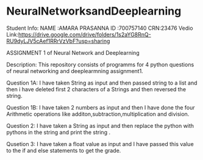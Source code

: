 # NeuralNetworksandDeeplearning

Student Info:
        NAME :AMARA PRASANNA
         ID   :700757140
         CRN:23476
   Vedio Link:https://drive.google.com/drive/folders/1s2aYG8RnQ-RU9dyLJV5cAef1RRrVzVbF?usp=sharing

 ASSIGNMENT 1 of Neural Network and Deeplearning
 
 Description:
     This repository consists of programms for 4 python questions of neural networking and deeplearmning assignment1.

 Question 1A:
      I have taken String as input and then passed  string to a list and then i have deleted first 2 characters of a Strings
      and then reversed the string.     

 Question 1B:
      I have taken 2 numbers as input and then I have done the four Arithmetic operations  like additon,subtraction,multiplication and division.

Question 2:
       I have taken a String as input and then replace the python with pythons in the string and print the string .

Qusetion 3:
       I have taken a float value as input and I have passed this value to the  if and else statements to get the grade.     